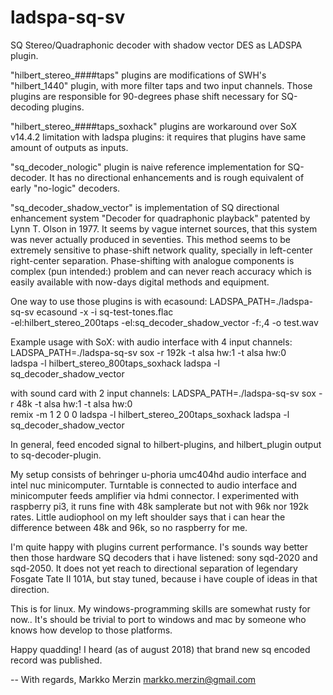 # ladspa-sq-sv
SQ Stereo/Quadraphonic decoder with shadow vector DES as LADSPA plugin.

"hilbert_stereo_####taps" plugins are modifications of SWH's "hilbert_1440" 
plugin, with more filter taps and two input channels. Those plugins are
responsible for 90-degrees phase shift necessary for SQ-decoding plugins.

"hilbert_stereo_####taps_soxhack" plugins are workaround over SoX v14.4.2
limitation with ladspa plugins: it requires that plugins have same amount
of outputs as inputs.

"sq_decoder_nologic" plugin is naive reference implementation for SQ-decoder.
It has no directional enhancements and is rough equivalent of early "no-logic"
decoders.

"sq_decoder_shadow_vector" is implementation of SQ directional enhancement
system "Decoder for quadraphonic playback" patented by Lynn T. Olson in 1977.
It seems by vague internet sources, that this system was never actually produced 
in seventies. This method seems to be extremely sensitive to phase-shift network
quality, specially in left-center right-center separation. Phase-shifting with
analogue components is complex (pun intended:) problem and can never reach 
accuracy which is easily available with now-days digital methods and
equipment.

One way to use those plugins is with ecasound:
LADSPA_PATH=./ladspa-sq-sv ecasound -x -i sq-test-tones.flac \
    -el:hilbert_stereo_200taps -el:sq_decoder_shadow_vector -f:,4 -o test.wav

Example usage with SoX:
with audio interface with 4 input channels:
LADSPA_PATH=./ladspa-sq-sv sox -r 192k -t alsa hw:1 -t alsa hw:0 \
    ladspa -l hilbert_stereo_800taps_soxhack ladspa -l sq_decoder_shadow_vector

with sound card with 2 input channels:
LADSPA_PATH=./ladspa-sq-sv sox -r 48k -t alsa hw:1 -t alsa hw:0 \
    remix -m 1 2 0 0 ladspa -l hilbert_stereo_200taps_soxhack ladspa -l sq_decoder_shadow_vector

In general, feed encoded signal to hilbert-plugins, and hilbert_plugin output
to sq-decoder-plugin.

My setup consists of behringer u-phoria umc404hd audio interface and intel nuc
minicomputer. Turntable is connected to audio interface and minicomputer feeds
amplifier via hdmi connector. I experimented with raspberry pi3, it runs fine
with 48k samplerate but not with 96k nor 192k rates. Little audiophool on my
left shoulder says that i can hear the difference between 48k and 96k, so no 
raspberry for me.

I'm quite happy with plugins current performance. I's sounds way better then those
hardware SQ decoders that i have listened: sony sqd-2020 and sqd-2050. It does not
yet reach to directional separation of legendary Fosgate Tate II 101A, but stay
tuned, because i have couple of ideas in that direction.

This is for linux. My windows-programming skills are somewhat rusty for now..
It's should be trivial to port to windows and mac by someone who knows how
develop to those platforms.

Happy quadding! I heard (as of august 2018) that brand new sq encoded record was
published.

-- 
With regards,
Markko Merzin <markko.merzin@gmail.com>

